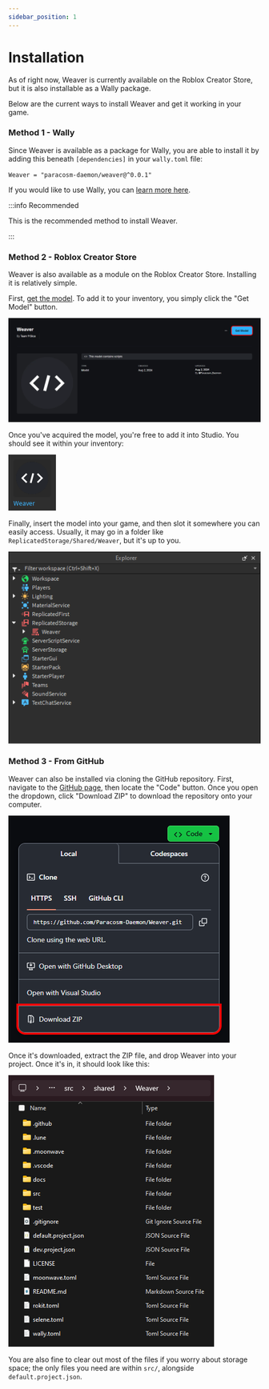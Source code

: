 ```yaml
---
sidebar_position: 1
---
```


# Installation

As of right now, Weaver is currently available on the Roblox Creator Store, but it is also installable as a Wally package.

Below are the current ways to install Weaver and get it working in your game.

### Method 1 - Wally

Since Weaver is available as a package for Wally, you are able to install it by adding this beneath `[dependencies]` in your `wally.toml` file:

`Weaver = "paracosm-daemon/weaver@^0.0.1"`

If you would like to use Wally, you can [learn more here](https://github.com/UpliftGames/wally).

:::info Recommended

This is the recommended method to install Weaver.

:::

### Method 2 - Roblox Creator Store

Weaver is also available as a module on the Roblox Creator Store. Installing it is relatively simple.

First, [get the model](https://create.roblox.com/store/asset/18772004646/Weaver). To add it to your inventory, you simply click the "Get Model" button.

![Weaver's page on the Roblox Creator Store](/introduction-store.png)

Once you've acquired the model, you're free to add it into Studio. You should see it within your inventory:

![Weaver in Roblox Studio](/introduction-model.png)

Finally, insert the model into your game, and then slot it somewhere you can easily access. Usually, it may go in a folder like `ReplicatedStorage/Shared/Weaver`, but it's up to you.

![Weaver in the Explorer tree](/introduction-explorer.png)

### Method 3 - From GitHub

Weaver can also be installed via cloning the GitHub repository. First, navigate to the [GitHub page](https://github.com/Paracosm-Daemon/Weaver), then locate the "Code" button. Once you open the dropdown, click "Download ZIP" to download the repository onto your computer.

![Weaver's GitHub page](/introduction-github.png)

Once it's downloaded, extract the ZIP file, and drop Weaver into your project. Once it's in, it should look like this:

![Weaver in the File Explorer](/introduction-filepath.png)

You are also fine to clear out most of the files if you worry about storage space; the only files you need are within `src/`, alongside `default.project.json`.

